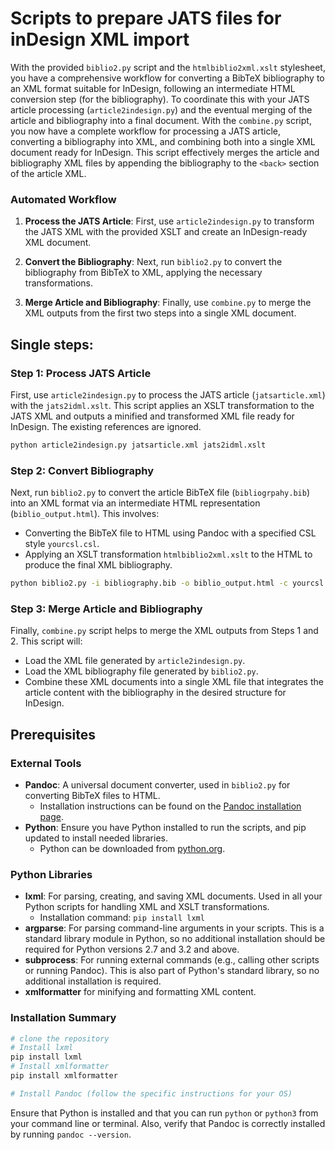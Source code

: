 # Scripts to prepare JATS files for inDesign XML import
With the provided `biblio2.py` script and the `htmlbiblio2xml.xslt` stylesheet, you have a comprehensive workflow for converting a BibTeX bibliography to an XML format suitable for InDesign, following an intermediate HTML conversion step (for the bibliography). To coordinate this with your JATS article processing (`article2indesign.py`) and the eventual merging of the article and bibliography into a final document.
With the `combine.py` script, you now have a complete workflow for processing a JATS article, converting a bibliography into XML, and combining both into a single XML document ready for InDesign. This script effectively merges the article and bibliography XML files by appending the bibliography to the `<back>` section of the article XML.

### Automated Workflow

1. **Process the JATS Article**: First, use `article2indesign.py` to transform the JATS XML with the provided XSLT and create an InDesign-ready XML document.

2. **Convert the Bibliography**: Next, run `biblio2.py` to convert the bibliography from BibTeX to XML, applying the necessary transformations.

3. **Merge Article and Bibliography**: Finally, use `combine.py` to merge the XML outputs from the first two steps into a single XML document.


## Single steps:

### Step 1: Process JATS Article
First, use `article2indesign.py` to process the JATS article (`jatsarticle.xml`) with the `jats2idml.xslt`. This script applies an XSLT transformation to the JATS XML and outputs a minified and transformed XML file ready for InDesign. The existing references are ignored.

``` bash
python article2indesign.py jatsarticle.xml jats2idml.xslt
```

### Step 2: Convert Bibliography
Next, run `biblio2.py` to convert the article BibTeX file (`bibliogrpahy.bib`) into an XML format via an intermediate HTML representation (`biblio_output.html`). This involves:
- Converting the BibTeX file to HTML using Pandoc with a specified CSL style `yourcsl.csl`.
- Applying an XSLT transformation `htmlbiblio2xml.xslt` to the HTML to produce the final XML bibliography.
``` bash
python biblio2.py -i bibliography.bib -o biblio_output.html -c yourcsl.csl -x htmlbiblio2xml.xslt
```

### Step 3: Merge Article and Bibliography
Finally, `combine.py` script helps to merge the XML outputs from Steps 1 and 2. This script will:
- Load the XML file generated by `article2indesign.py`.
- Load the XML bibliography file generated by `biblio2.py`.
- Combine these XML documents into a single XML file that integrates the article content with the bibliography in the desired structure for InDesign.

## Prerequisites

### External Tools
- **Pandoc**: A universal document converter, used in `biblio2.py` for converting BibTeX files to HTML.
  - Installation instructions can be found on the [Pandoc installation page](https://pandoc.org/installing.html).
- **Python**: Ensure you have Python installed to run the scripts, and pip updated to install needed libraries.
  - Python can be downloaded from [python.org](https://www.python.org/downloads/).

### Python Libraries
- **lxml**: For parsing, creating, and saving XML documents. Used in all your Python scripts for handling XML and XSLT transformations.
  - Installation command: `pip install lxml`
- **argparse**: For parsing command-line arguments in your scripts. This is a standard library module in Python, so no additional installation should be required for Python versions 2.7 and 3.2 and above.
- **subprocess**: For running external commands (e.g., calling other scripts or running Pandoc). This is also part of Python's standard library, so no additional installation is required.
 - **xmlformatter** for minifying and formatting XML content.

### Installation Summary

```bash
# clone the repository
# Install lxml
pip install lxml
# Install xmlformatter
pip install xmlformatter

# Install Pandoc (follow the specific instructions for your OS)
```

Ensure that Python is installed and that you can run `python` or `python3` from your command line or terminal. Also, verify that Pandoc is correctly installed by running `pandoc --version`.